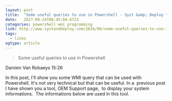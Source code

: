 ```yaml
---
layout: post 
title:  "Some useful queries to use in Powershell - Syst &amp; Deploy " 
date:   2017-09-24T08:45:04.672Z 
categories: powershell wmi programming
link: http://www.systanddeploy.com/2016/08/some-useful-queries-to-use-in-powershell.html 
tags:
  - links
ogtype: article 
---
```


> Some useful queries to use in Powershell

 Damien Van Robaeys   15:26 
 

In this post, I'll show you some WMI query that can be used with Powershell. It's not very technical but that can be useful.
In a  previous post I have shown you a tool, OEM Support page,  to display your system informations. 
The informations below are used in this tool.
